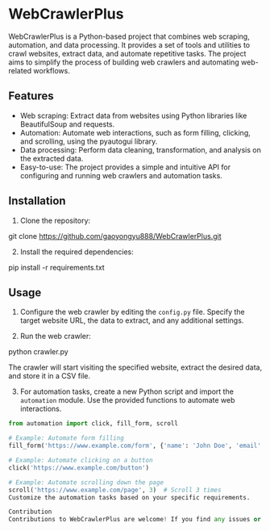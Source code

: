 # WebCrawlerPlus
WebCrawlerPlus is a Python-based project that combines web scraping, automation, and data processing. It provides a set of tools and utilities to crawl websites, extract data, and automate repetitive tasks. The project aims to simplify the process of building web crawlers and automating web-related workflows.

## Features

- Web scraping: Extract data from websites using Python libraries like BeautifulSoup and requests.
- Automation: Automate web interactions, such as form filling, clicking, and scrolling, using the pyautogui library.
- Data processing: Perform data cleaning, transformation, and analysis on the extracted data.
- Easy-to-use: The project provides a simple and intuitive API for configuring and running web crawlers and automation tasks.

## Installation

1. Clone the repository:

git clone https://github.com/gaoyongyu888/WebCrawlerPlus.git


2. Install the required dependencies:

pip install -r requirements.txt


## Usage

1. Configure the web crawler by editing the `config.py` file. Specify the target website URL, the data to extract, and any additional settings.

2. Run the web crawler:

python crawler.py


The crawler will start visiting the specified website, extract the desired data, and store it in a CSV file.

3. For automation tasks, create a new Python script and import the `automation` module. Use the provided functions to automate web interactions.

```python
from automation import click, fill_form, scroll

# Example: Automate form filling
fill_form('https://www.example.com/form', {'name': 'John Doe', 'email': 'john@example.com'})

# Example: Automate clicking on a button
click('https://www.example.com/button')

# Example: Automate scrolling down the page
scroll('https://www.example.com/page', 3)  # Scroll 3 times
Customize the automation tasks based on your specific requirements.

Contribution
Contributions to WebCrawlerPlus are welcome! If you find any issues or have suggestions for improvements, please create a new issue or submit a pull request.
